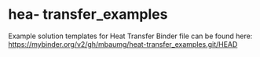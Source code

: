 # hea- transfer_examples
Example solution templates for Heat Transfer
Binder file can be found here: https://mybinder.org/v2/gh/mbaumg/heat-transfer_examples.git/HEAD
